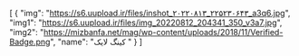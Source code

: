 [
  {
    "img": "https://s6.uupload.ir/files/inshot_۲۰۲۲۰۸۱۳_۲۲۵۲۳۰۶۴۳_a3q6.jpg",
    "img1": "https://s6.uupload.ir/files/img_20220812_204341_350_v3a7.jpg",
    "img2": "https://mizbanfa.net/mag/wp-content/uploads/2018/11/Verified-Badge.png",
    "name": "کینگ لایک "
  }
]
